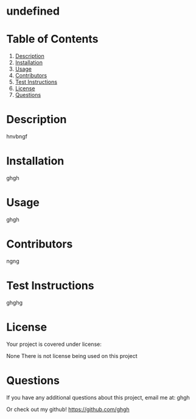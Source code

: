 
   # undefined
   # Table of Contents
   1. [Description](#description)
   2. [Installation](#installation)
   3. [Usage](#usage)
   4. [Contributors](#contributors)
   5. [Test Instructions](#testInstructions)
   6. [License](#license)
   7. [Questions](#questions)
   # Description
  hnvbngf
  # Installation
  ghgh
  # Usage
  ghgh
  # Contributors
  ngng
  # Test Instructions
  ghghg
  # License
  Your project is covered under license:

  None 
  There is not license being used on this project

  # Questions
  If you have any additional questions about this project, email me at:
  ghgh 

  Or check out my github!
 https://github.com/ghgh

